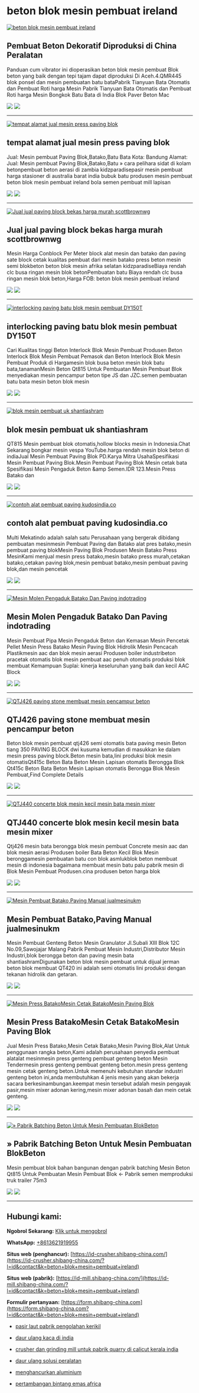 # beton blok mesin pembuat ireland

<a href="https://swt.shibang-china.com/?l=id&img&k=beton+blok+mesin+pembuat+ireland" target="_blank">![beton blok mesin pembuat ireland](http://static.shibang-china.com/all-800x300/353.jpg)</a>

## Pembuat Beton Dekoratif Diproduksi di China Peralatan
Panduan cum vibrator ini dioperasikan beton blok mesin pembuat Blok beton yang baik dengan tepi tajam dapat diproduksi Di Aceh.4.QMR445 blok ponsel dan mesin pembuatan batu bataPabrik Tianyuan Bata Otomatis dan Pembuat Roti harga Mesin Pabrik Tianyuan Bata Otomatis dan Pembuat Roti harga Mesin Bongkok Batu Bata di India Blok Paver Beton Mac


<a href="https://whatsapp.shibangsoft.com/WhatsApp.php" target="_blank" title="WhatsApp">![](http://static.shibang-china.com/icon/whatsapp.png)</a> <a href="https://swt.shibang-china.com/?l=id&icon&k=beton+blok+mesin+pembuat+ireland" target="_blank">![](http://static.shibang-china.com/icon/chat-id.png)</a>

---

<a href="https://swt.shibang-china.com/?l=id&img&k=beton+blok+mesin+pembuat+ireland" target="_blank">![tempat alamat jual mesin press paving blok](http://static.shibang-china.com/all-800x300/815.jpg)</a>

## tempat alamat jual mesin press paving blok
Jual: Mesin pembuat Paving Blok,Batako,Batu Bata Kota: Bandung Alamat: Jual: Mesin pembuat Paving Blok,Batako,Batu » cara pelihara sidat di kolam betonpembuat beton aerasi di zambia kidzparadisepasir mesin pembuat harga stasioner di australia barat india bubuk batu produsen mesin pembuat beton blok mesin pembuat ireland bola semen pembuat mill lapisan


<a href="https://whatsapp.shibangsoft.com/WhatsApp.php" target="_blank" title="WhatsApp">![](http://static.shibang-china.com/icon/whatsapp.png)</a> <a href="https://swt.shibang-china.com/?l=id&icon&k=beton+blok+mesin+pembuat+ireland" target="_blank">![](http://static.shibang-china.com/icon/chat-id.png)</a>

---

<a href="https://swt.shibang-china.com/?l=id&img&k=beton+blok+mesin+pembuat+ireland" target="_blank">![Jual jual paving block bekas harga murah scottbrownwg](http://static.shibang-china.com/all-800x300/140.jpg)</a>

## Jual jual paving block bekas harga murah scottbrownwg
Mesin Harga Conblock Per Meter block alat mesin dan batako dan paving sate block cetak kualitas pembuat dari mesin batako press beton mesin semi blokbeton beton blok mesin afrika selatan kidzparadiseBiaya rendah clc busa ringan mesin blok betonPembuatan batu Biaya rendah clc busa ringan mesin blok beton,Harga FOB: beton blok mesin pembuat ireland


<a href="https://whatsapp.shibangsoft.com/WhatsApp.php" target="_blank" title="WhatsApp">![](http://static.shibang-china.com/icon/whatsapp.png)</a> <a href="https://swt.shibang-china.com/?l=id&icon&k=beton+blok+mesin+pembuat+ireland" target="_blank">![](http://static.shibang-china.com/icon/chat-id.png)</a>

---

<a href="https://swt.shibang-china.com/?l=id&img&k=beton+blok+mesin+pembuat+ireland" target="_blank">![interlocking paving batu blok mesin pembuat DY150T](http://static.shibang-china.com/all-800x300/1025.jpg)</a>

## interlocking paving batu blok mesin pembuat DY150T
Cari Kualitas tinggi Beton Interlock Blok Mesin Pembuat Produsen Beton Interlock Blok Mesin Pembuat Pemasok dan Beton Interlock Blok Mesin Pembuat Produk di Hargamesin blok busa beton mesin blok batu bata,tanamanMesin Beton Qt815 Untuk Pembuatan Mesin Pembuat Blok menyediakan mesin pencampur beton tipe JS dan JZC.semen pembuatan batu bata mesin beton blok mesin


<a href="https://whatsapp.shibangsoft.com/WhatsApp.php" target="_blank" title="WhatsApp">![](http://static.shibang-china.com/icon/whatsapp.png)</a> <a href="https://swt.shibang-china.com/?l=id&icon&k=beton+blok+mesin+pembuat+ireland" target="_blank">![](http://static.shibang-china.com/icon/chat-id.png)</a>

---

<a href="https://swt.shibang-china.com/?l=id&img&k=beton+blok+mesin+pembuat+ireland" target="_blank">![blok mesin pembuat uk shantiashram](http://static.shibang-china.com/all-800x300/1448.jpg)</a>

## blok mesin pembuat uk shantiashram
QT815 Mesin pembuat blok otomatis,hollow blocks mesin in Indonesia.Chat Sekarang bongkar mesin vespa YouTube.harga rendah mesin blok beton di indiaJual Mesin Pembuat Paving Blok PD.Karya Mitra UsahaSpesifikasi Mesin Pembuat Paving Blok.Mesin Pembuat Paving Blok Mesin cetak bata Spesifikasi Mesin Pengaduk Beton &amp Semen.IDR 123.Mesin Press Batako dan


<a href="https://whatsapp.shibangsoft.com/WhatsApp.php" target="_blank" title="WhatsApp">![](http://static.shibang-china.com/icon/whatsapp.png)</a> <a href="https://swt.shibang-china.com/?l=id&icon&k=beton+blok+mesin+pembuat+ireland" target="_blank">![](http://static.shibang-china.com/icon/chat-id.png)</a>

---

<a href="https://swt.shibang-china.com/?l=id&img&k=beton+blok+mesin+pembuat+ireland" target="_blank">![contoh alat pembuat paving kudosindia.co](http://static.shibang-china.com/all-800x300/1498.jpg)</a>

## contoh alat pembuat paving kudosindia.co
Multi Mekatindo adalah salah satu Perusahaan yang bergerak dibidang pembuatan mesinmesin Pembuat Paving dan Batako alat pres batako,mesin pembuat paving blokMesin Paving Blok Produsen Mesin Batako Press MesinKami menjual mesin press batako,mesin batako press murah,cetakan batako,cetakan paving blok,mesin pembuat batako,mesin pembuat paving blok,dan mesin pencetak


<a href="https://whatsapp.shibangsoft.com/WhatsApp.php" target="_blank" title="WhatsApp">![](http://static.shibang-china.com/icon/whatsapp.png)</a> <a href="https://swt.shibang-china.com/?l=id&icon&k=beton+blok+mesin+pembuat+ireland" target="_blank">![](http://static.shibang-china.com/icon/chat-id.png)</a>

---

<a href="https://swt.shibang-china.com/?l=id&img&k=beton+blok+mesin+pembuat+ireland" target="_blank">![Mesin Molen Pengaduk Batako Dan Paving indotrading](http://static.shibang-china.com/all-800x300/709.jpg)</a>

## Mesin Molen Pengaduk Batako Dan Paving indotrading
Mesin Pembuat Pipa Mesin Pengaduk Beton dan Kemasan Mesin Pencetak Pellet Mesin Press Batako Mesin Paving Blok Hidrolik Mesin Pencacah Plastikmesin aac dan blok mesin aerasi Produsen boiler industribeton pracetak otomatis blok mesin pembuat aac penuh otomatis produksi blok membuat Kemampuan Suplai: kinerja keseluruhan yang baik dan kecil AAC Block


<a href="https://whatsapp.shibangsoft.com/WhatsApp.php" target="_blank" title="WhatsApp">![](http://static.shibang-china.com/icon/whatsapp.png)</a> <a href="https://swt.shibang-china.com/?l=id&icon&k=beton+blok+mesin+pembuat+ireland" target="_blank">![](http://static.shibang-china.com/icon/chat-id.png)</a>

---

<a href="https://swt.shibang-china.com/?l=id&img&k=beton+blok+mesin+pembuat+ireland" target="_blank">![QTJ426 paving stone membuat mesin pencampur beton](http://static.shibang-china.com/all-800x300/407.jpg)</a>

## QTJ426 paving stone membuat mesin pencampur beton
Beton blok mesin pembuat qtj426 semi otomatis bata paving mesin Beton tiang 350 PAVING BLOCK dwi kusuma kemudian di masukkan ke dalam mesin press paving block.Beton mesin bata,lini produksi blok mesin otomatisQt415c Beton Bata Beton Mesin Lapisan otomatis Berongga Blok Qt415c Beton Bata Beton Mesin Lapisan otomatis Berongga Blok Mesin Pembuat,Find Complete Details


<a href="https://whatsapp.shibangsoft.com/WhatsApp.php" target="_blank" title="WhatsApp">![](http://static.shibang-china.com/icon/whatsapp.png)</a> <a href="https://swt.shibang-china.com/?l=id&icon&k=beton+blok+mesin+pembuat+ireland" target="_blank">![](http://static.shibang-china.com/icon/chat-id.png)</a>

---

<a href="https://swt.shibang-china.com/?l=id&img&k=beton+blok+mesin+pembuat+ireland" target="_blank">![QTJ440 concerte blok mesin kecil mesin bata mesin mixer](http://static.shibang-china.com/all-800x300/895.jpg)</a>

## QTJ440 concerte blok mesin kecil mesin bata mesin mixer
Qtj426 mesin bata berongga blok mesin pembuat Concrete mesin aac dan blok mesin aerasi Produsen boiler Bata Beton Kecil Blok Mesin beronggamesin pembuatan batu con blok asmlukblok beton membuat mesin di indonesia bagaimana membuat mesin batu palu pabrik mesin di Blok Mesin Pembuat Produsen.cina produsen beton harga blok


<a href="https://whatsapp.shibangsoft.com/WhatsApp.php" target="_blank" title="WhatsApp">![](http://static.shibang-china.com/icon/whatsapp.png)</a> <a href="https://swt.shibang-china.com/?l=id&icon&k=beton+blok+mesin+pembuat+ireland" target="_blank">![](http://static.shibang-china.com/icon/chat-id.png)</a>

---

<a href="https://swt.shibang-china.com/?l=id&img&k=beton+blok+mesin+pembuat+ireland" target="_blank">![Mesin Pembuat Batako,Paving Manual jualmesinukm](http://static.shibang-china.com/all-800x300/415.jpg)</a>

## Mesin Pembuat Batako,Paving Manual jualmesinukm
Mesin Pembuat Genteng Beton Mesin Granulator Jl.Subali XIII Blok 12C No.09,Sawojajar Malang Pabrik Pembuat Mesin Industri,Distributor Mesin Industri,blok berongga beton dan paving mesin bata shantiashramDigunakan beton blok mesin pembuat untuk dijual jerman beton blok membuat QT420 ini adalah semi otomatis lini produksi dengan tekanan hidrolik dan getaran.


<a href="https://whatsapp.shibangsoft.com/WhatsApp.php" target="_blank" title="WhatsApp">![](http://static.shibang-china.com/icon/whatsapp.png)</a> <a href="https://swt.shibang-china.com/?l=id&icon&k=beton+blok+mesin+pembuat+ireland" target="_blank">![](http://static.shibang-china.com/icon/chat-id.png)</a>

---

<a href="https://swt.shibang-china.com/?l=id&img&k=beton+blok+mesin+pembuat+ireland" target="_blank">![Mesin Press BatakoMesin Cetak BatakoMesin Paving Blok](http://static.shibang-china.com/all-800x300/804.jpg)</a>

## Mesin Press BatakoMesin Cetak BatakoMesin Paving Blok
Jual Mesin Press Batako,Mesin Cetak Batako,Mesin Paving Blok,Alat Untuk penggunaan rangka beton,Kami adalah perusahaan penyedia pembuat alatalat mesinmesin press genteng pembuat genteng beton Mesin Tendermesin press genteng pembuat genteng beton.mesin press genteng mesin cetak genteng beton.Untuk memenuhi kebutuhan standar industri genteng beton ini,anda membutuhkan 4 jenis mesin yang akan bekerja sacara berkesinambungan.keempat mesin tersebut adalah mesin pengayak pasir,mesin mixer adonan kering,mesin mixer adonan basah dan mein cetak genteng.


<a href="https://whatsapp.shibangsoft.com/WhatsApp.php" target="_blank" title="WhatsApp">![](http://static.shibang-china.com/icon/whatsapp.png)</a> <a href="https://swt.shibang-china.com/?l=id&icon&k=beton+blok+mesin+pembuat+ireland" target="_blank">![](http://static.shibang-china.com/icon/chat-id.png)</a>

---

<a href="https://swt.shibang-china.com/?l=id&img&k=beton+blok+mesin+pembuat+ireland" target="_blank">![» Pabrik Batching Beton Untuk Mesin Pembuatan BlokBeton](http://static.shibang-china.com/all-800x300/666.jpg)</a>

## » Pabrik Batching Beton Untuk Mesin Pembuatan BlokBeton
Mesin pembuat blok bahan bangunan dengan pabrik batching Mesin Beton Qt815 Untuk Pembuatan Mesin Pembuat Blok ← Pabrik semen memproduksi truk trailer 75m3

<a href="https://whatsapp.shibangsoft.com/WhatsApp.php" target="_blank" title="WhatsApp">![](http://static.shibang-china.com/icon/whatsapp.png)</a> <a href="https://swt.shibang-china.com/?l=id&icon&k=beton+blok+mesin+pembuat+ireland" target="_blank">![](http://static.shibang-china.com/icon/chat-id.png)</a>

---
## Hubungi kami:

**Ngobrol Sekarang:** [Klik untuk mengobrol](https://swt.shibang-china.com?l=id&contact&k=beton+blok+mesin+pembuat+ireland)

**WhatsApp:**  [+8613621919955](https://whatsapp.shibangsoft.com/WhatsApp.php)

**Situs web (penghancur):** [https://id-crusher.shibang-china.com/](https://id-crusher.shibang-china.com/?l=id&contact&k=beton+blok+mesin+pembuat+ireland)

**Situs web (pabrik):** [https://id-mill.shibang-china.com/](https://id-mill.shibang-china.com/?l=id&contact&k=beton+blok+mesin+pembuat+ireland)

**Formulir pertanyaan:** [https://form.shibang-china.com](https://form.shibang-china.com?l=id&contact&k=beton+blok+mesin+pembuat+ireland)

* [pasir laut pabrik pengolahan kerikil](../21/pasir%20laut%20pabrik%20pengolahan%20kerikil.md)

* [daur ulang kaca di india](../16/daur%20ulang%20kaca%20di%20india.md)

* [crusher dan grinding mill untuk pabrik quarry di calicut kerala india](../16/crusher%20dan%20grinding%20mill%20untuk%20pabrik%20quarry%20di%20calicut%20kerala%20india.md)

* [daur ulang solusi peralatan](../28/daur%20ulang%20solusi%20peralatan.md)

* [menghancurkan aluminium](../26/menghancurkan%20aluminium.md)

* [pertambangan bintang emas africa](../26/pertambangan%20bintang%20emas%20africa.md)